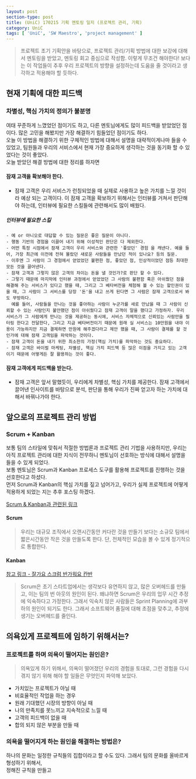 ```yaml
---
layout: post
section-type: post
title: (UniC) 170215 기획 멘토링 일지 (프로젝트 관리, 기획)
category: UniC
tags: [ 'UniC', 'SW Maestro', 'project management' ]
---
```


> 프로젝트 초기 기획안을 바탕으로, 프로젝트 관리/기획 방법에 대한 보강에 대해서 멘토링을 받았고, 멘토링 회고 중심으로 작성함.
> 이렇게 무조건 해야한다! 보다는 이 작업들이 추후 우리 프로젝트의 방향을 설정하는데 도움을 줄 것이라고 생각하고 적용해야 할 듯하다.

## 현재 기획에 대한 피드백

### 차별성, 핵심 가치의 정의가 불분명

 여태 꾸준하게 느꼈었던 점이기도 하고, 다른 멘토님에게도 많이 피드백을 받았었던 점이다. 많은 고민을 해봤지만 가장 해결하기 힘들었던 점이기도 하다.  
오늘 이 방법을 해결하기 위한 구체적인 방법에 대해서 설명을 대략적이게나마 들을 수 있었고, 팀원들과 우리의 서비스에서 현재 가장 중요하게 생각하는 것을 동기화 할 수 있었다는 것이 좋았다.  
오늘 받았던 해결 방법에 대한 정리를 하자면

#### 잠재 고객을 확보해야 한다.
  - 잠재 고객은 우리 서비스가 런칭되었을 때 실제로 사용하고 높은 가치를 느낄 것이라 예상 되는 고객이다. 이 잠재 고객을 확보하기 위해서는 인터뷰를 거쳐서 판단해야 하는데, 인터뷰에 필요한 스킬들에 관련해서도 많이 배웠다.

##### 인터뷰에 필요한 스킬
    - 예 or 아니오로 대답할 수 있는 질문은 좋은 질문이 아니다.
    - 행동 기반의 경험을 이끌어 내기 위해 이성적인 판단은 다 제외한다.
    - 어떤 특정 시점에서 잠재 고객이 우리 서비스와 관련한 '좋았던' 경험 을 캐낸다. 예를 들어, 가장 최근에 이전에 전혀 몰랐던 새로운 사람들을 만났던 적이 있나요? 등의 질문.
    - 이후엔 그 사람이 그 경험에서 얻었었던 불편한 점, 좋았던 점, 인상적이었던 점등 최대한 모든 것을 끌어낸다.
    - 잠재 고객과 그렇지 않은 고객의 차이는 돈을 낼 것인가?로 판단 할 수 있다.
    - 그렇기 때문에 마지막에 인터뷰 과정에서 얻었었던 그 사람의 불편함 혹은 아쉬웠던 점을 해결해 주는 서비스가 있다고 했을 때, 그리고 그 베타버전을 체험해 볼 수 있는 할인권이 있을 때, 그 사람이 그 서비스를 당장 '돈'을 내고 쓰게 된다면 그 사람은 잠재 고객으로서 봐도 무방하다.  
      예를 들어, 사람들을 만나는 것을 좋아하는 사람이 누군가를 새로 만났을 때 그 사람이 신뢰할 수 있는 사람인지 불안했던 점이 아쉬웠다고 잠재 고객이 말을 했다고 가정하자. 우리 서비스가 그 사람에게 만나는 것을 제공하는 동시에, 서비스 자체적으로 신뢰있는 사람만을 필터링 한다고 전달한다, 그리고 지금 베타버전이기 때문에 원래 실 서비스는 10만원을 내야 이용이 가능하지만 지금 결제하면 만원에 해주겠다라고 제안 했을 때, 그 사람이 결제를 할 것인가에 대해 잠재 고객임을 파악하는 것이다.
    - 잠재 고객이 돈을 내기 위한 최소한의 가정(핵심 가치)를 파악하는 것도 중요하다.
    - 잠재 고객은 바이럴 마케팅, 차별성, 핵심 가치 피드백 등 많은 이점을 가지고 있는 고객이기 때문에 어떻게든 잘 활용하는 것이 좋다.

#### 잠재 고객에게 피드백을 받는다.
  - 잠재 고객은 앞서 말했듯이, 우리에게 차별성, 핵심 가치를 제공한다. 잠재 고객에서 끌어낸 인사이트를 바탕으로 분석, 판단을 통해 우리가 진짜 얻고자 하는 가치에 대해서 바꿔나가야 한다.

## 앞으로의 프로젝트 관리 방법

### Scrum + Kanban

보통 팀의 스타일에 맞춰서 적절한 방법론과 프로젝트 관리 기법을 사용하지만, 우리는 아직 프로젝트 관리에 대한 지식이 전무하니 멘토님이 선호하는 방식에 대해서 설명을 들을 수 있게 되었다.  
보통 멘토님은 Scrum과 Kanban 프로세스 도구를 활용해 프로젝트를 진행하는 것을 선호한다고 하셨다.  
먼저 Scrum과 Kanban의 핵심 가치를 짚고 넘어가고, 우리가 실제 프로젝트에 어떻게 적용하게 되었는 지는 추후 포스팅 하겠다.

[Scrum & Kanban과 관련된 링크](http://agileit.tistory.com/24)

#### Scrum

> 우리는 대규모 조직에서 오랜시간동안 커다란 것을 만들기 보다는
> 소규모 팀에서 짧은시간동안 작은 것을 만들도록 한다.
> 단, 전체적인 모습을 볼 수 있게 정기적으로 통합한다.

#### Kanban

[참고 링크 - 잘가요 스크럼 반가워요 칸반](https://medium.com/@pitzcarraldo/%EB%B2%88%EC%97%AD-%EC%9E%98-%EA%B0%80%EC%9A%94-%EC%8A%A4%ED%81%AC%EB%9F%BC-%EB%B0%98%EA%B0%80%EC%9B%8C%EC%9A%94-%EC%B9%B8%EB%B0%98-e27d1db15699#.qt1xrrvkc)  

> Scrum은 초기 스타트업에서는 생각보다 유연하지 않고, 많은 오버헤드를 만들고, 이는 팀의 번 아웃의 원인이 된다.
> 왜냐하면 Scrum은 우리의 업무 시간 추정에 익숙하다고 가정한다. 그래서 익숙치 않은 사람들은 Sprint Planning에 과부하의 원인이 되기도 한다.
> 그래서 소프트웨어 품질에 대해 초점을 맞추고, 추정에 생기는 오버헤드를 줄인다.  

## 의욕있게 프로젝트에 임하기 위해서는?

### 프로젝트를 하며 의욕이 떨어지는 원인은?

> 의욕있게 하기 위해서, 의욕이 떨어졌던 우리의 경험을 토대로, 그런 경험을 다시 겪지 않기 위해 해야 할 일들은 무엇인지 파악해 보았다.

- 가치있는 프로젝트가 아닐 때
- 비효율적인 작업을 하는 경우
- 원래 기대했던 시장의 방향이 아닐 때
- 나의 만족치를 못느끼고 지속적으로 느낄 때
- 고객의 피드백이 없을 때
- 합의 되지 않은 부분을 만들 때

### 의욕을 떨어지게 하는 원인을 해결하는 방법은?

하나의 문화는 일정한 규칙들의 집합이라고 할 수도 있다. 그래서 팀의 문화를 올바르게 형성하기 위해서,  
정해진 규칙을 만들고 
